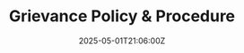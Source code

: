 ---
title: Grievance Policy & Procedure
linkTitle: Grievance Policy & Procedure
date: '2025-05-01T21:06:00Z'
weight: 1
description: Green Orbit Digital's Grievance Policy ensures employees can address
  issues fairly and confidentially, encouraging informal resolution first, followed
  by a formal procedure involving submission, investigation, resolution meeting, and
  appeal options. Training for managers on effective grievance handling is also included.
draft: false
ref: grievance-policy--procedure
---